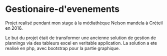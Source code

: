 # Gestionaire-d'evenements

Projet realisé pendant mon stage à la médiathèque Nelson mandela à Créteil en 2016.

Le but du projet était de transformer une ancienne solution de gestion de plannings via des tableurs excel en veritable application. La solution a ete realisé en php, avec bootstrap pour la partie graphique.
